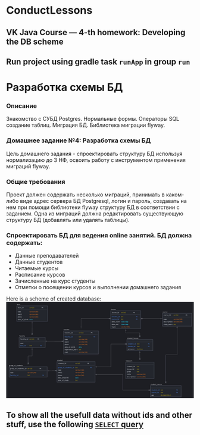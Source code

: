 # ConductLessons
## VK Java Course — 4-th homework: Developing the DB scheme
## Run project using gradle task `runApp` in group `run`

# Разработка схемы БД
### Описание
Знакомство с СУБД Postgres. Нормальные формы. Операторы SQL создание таблиц. Миграция БД. Библиотека миграции flyway.  
### Домашнее задание №4: Разработка схемы БД
Цель домашнего задания - спроектировать структуру БД используя нормализацию до 3 НФ, освоить работу с инструментом применения миграций flyway.

### Общие требования
Проект должен содержать несколько миграций, принимать в каком-либо виде адрес сервера БД Postgresql, логин и пароль, создавать на нем при помощи библиотеки flyway структуру БД в соответствии с заданием. Одна из миграций должна редактировать существующую структуру БД (добавлять или удалять таблицы).


### Спроектировать БД для ведения online занятий. БД должна содержать:

* Данные преподавателей  
* Данные студентов  
* Читаемые курсы  
* Расписание курсов  
* Зачисленные на курс студенты  
* Отметки о посещении курсов и выполнении домашнего задания  

Here is a scheme of created database: ![alt text](https://raw.githubusercontent.com/aleksseii/ConductLessons/hw4/lessons_db_scheme.jpg)
## To show all the usefull data without ids and other stuff, use the following [`SELECT` query](https://github.com/aleksseii/ConductLessons/blob/hw4/select_useful_data.sql)
